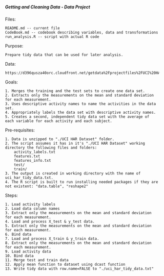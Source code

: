 ##### Getting and Cleaning Data - Data Project

Files:

    README.md -- current file
	CodeBook.md -- codebook describing variables, data and transformations
	run_analysis.R -- script with actual R code

Purpose:	

	Prepare tidy data that can be used for later analysis. 

Data: 

	https://d396qusza40orc.cloudfront.net/getdata%2Fprojectfiles%2FUCI%20HAR%20Dataset.zip 

Goals: 

	1. Merges the training and the test sets to create one data set. 
	2. Extracts only the measurements on the mean and standard deviation for each measurement. 
	3. Uses descriptive activity names to name the activities in the data set.
	4. Appropriately labels the data set with descriptive activity names. 
	5. Creates a second, independent tidy data set with the average of each variable for each activity and each subject. 

Pre-requisites:

	1. Data is unzipped to "./UCI HAR Dataset" folder. 
	2. The script assumes it has in it's "./UCI HAR Dataset" working directory the following files and folders:
		activity_labels.txt
		features.txt
		features_info.txt
		test/
		train/
	3. The output is created in working directory with the name of uci_har_tidy_data.txt.
	4. The R script is built to run installing needed packages if they are not existent: "data.table", "reshape2"

Steps:

	1. Load activity labels 
	2. Load data column names 
	3. Extract only the measurements on the mean and standard deviation for each measurement. 
	4. Load and process X_test & y_test data. 
	5. Extract only the measurements on the mean and standard deviation for each measurement. 
	6. Bind data 
	7. Load and process X_train & y_train data. 
	8. Extract only the measurements on the mean and standard deviation for each measurement. 
	9. Load activity data
	10. Bind data 
	11. Merge test and train data 
	12. Apply mean function to dataset using dcast function 
	13. Write tidy data with row.name=FALSE to "./uci_har_tidy_data.txt"